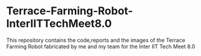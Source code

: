 # Terrace-Farming-Robot-InterIITTechMeet8.0
This repository contains the code,reports and the images of the Terrace Farming Robot fabricated by me and my team for the Inter IIT Tech Meet 8.0

